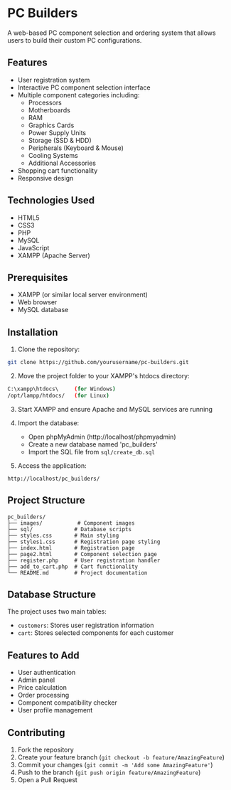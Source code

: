# PC Builders

A web-based PC component selection and ordering system that allows users to build their custom PC configurations.

## Features

- User registration system
- Interactive PC component selection interface
- Multiple component categories including:
  - Processors
  - Motherboards
  - RAM
  - Graphics Cards
  - Power Supply Units
  - Storage (SSD & HDD)
  - Peripherals (Keyboard & Mouse)
  - Cooling Systems
  - Additional Accessories
- Shopping cart functionality
- Responsive design

## Technologies Used

- HTML5
- CSS3
- PHP
- MySQL
- JavaScript
- XAMPP (Apache Server)

## Prerequisites

- XAMPP (or similar local server environment)
- Web browser
- MySQL database

## Installation

1. Clone the repository:
```bash
git clone https://github.com/yourusername/pc-builders.git
```

2. Move the project folder to your XAMPP's htdocs directory:
```bash
C:\xampp\htdocs\     (for Windows)
/opt/lampp/htdocs/   (for Linux)
```

3. Start XAMPP and ensure Apache and MySQL services are running

4. Import the database:
   - Open phpMyAdmin (http://localhost/phpmyadmin)
   - Create a new database named 'pc_builders'
   - Import the SQL file from `sql/create_db.sql`

5. Access the application:
```
http://localhost/pc_builders/
```

## Project Structure

```
pc_builders/
├── images/           # Component images
├── sql/             # Database scripts
├── styles.css       # Main styling
├── styles1.css      # Registration page styling
├── index.html       # Registration page
├── page2.html       # Component selection page
├── register.php     # User registration handler
├── add_to_cart.php  # Cart functionality
└── README.md        # Project documentation
```

## Database Structure

The project uses two main tables:
- `customers`: Stores user registration information
- `cart`: Stores selected components for each customer

## Features to Add

- User authentication
- Admin panel
- Price calculation
- Order processing
- Component compatibility checker
- User profile management

## Contributing

1. Fork the repository
2. Create your feature branch (`git checkout -b feature/AmazingFeature`)
3. Commit your changes (`git commit -m 'Add some AmazingFeature'`)
4. Push to the branch (`git push origin feature/AmazingFeature`)
5. Open a Pull Request


